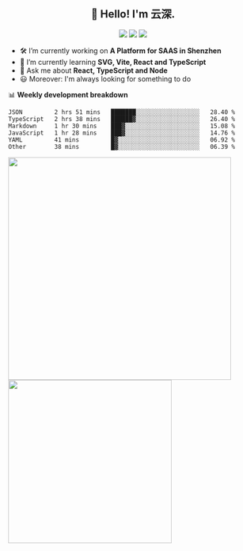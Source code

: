 <h2 align="center">👋 Hello! I'm 云深.</h2>

<div align="center"><a href="https://github.com/yunsii/yunsii"><img src="https://komarev.com/ghpvc/?username=yunsii&color=08979c" /></a> <a href="https://stackoverflow.com/users/8335317"><img src="https://img.shields.io/badge/Stack_Overflow-FE7A16?logo=stack-overflow&logoColor=white" /></a> <a href="https://juejin.cn/user/2752832849055864"><img src="https://img.shields.io/badge/@-%E6%8E%98%E9%87%91-3e80f7.svg" /></a></div>

- 🛠 I’m currently working on **A Platform for SAAS in Shenzhen**
- 🚀 I’m currently learning **SVG, Vite, React and TypeScript**
- 💬 Ask me about **React, TypeScript and Node**
- 😃 Moreover: I'm always looking for something to do

📊 **Weekly development breakdown**

<!--START_SECTION:waka-->

```text
JSON         2 hrs 51 mins   ███████░░░░░░░░░░░░░░░░░░   28.40 %
TypeScript   2 hrs 38 mins   ██████▓░░░░░░░░░░░░░░░░░░   26.40 %
Markdown     1 hr 30 mins    ███▓░░░░░░░░░░░░░░░░░░░░░   15.08 %
JavaScript   1 hr 28 mins    ███▓░░░░░░░░░░░░░░░░░░░░░   14.76 %
YAML         41 mins         █▓░░░░░░░░░░░░░░░░░░░░░░░   06.92 %
Other        38 mins         █▓░░░░░░░░░░░░░░░░░░░░░░░   06.39 %
```

<!--END_SECTION:waka-->

<p>
<img align="left" width="450" src="https://github-readme-stats.vercel.app/api?username=yunsii&custom_title=Yuns's Github Stats&theme=graywhite&hide_border=true&disable_animations=true"/> <img align="left" width="330" src="https://github-readme-stats.vercel.app/api/top-langs/?username=yunsii&layout=compact&theme=graywhite&hide_border=true"/>
</p>
